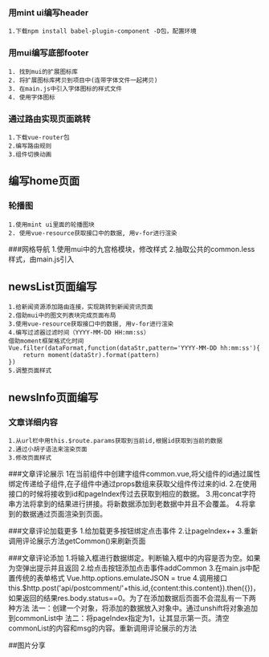 ### 用mint ui编写header
    1.下载npm install babel-plugin-component -D包，配置环境

### 用mui编写底部footer
    1. 找到mui的扩展图标库
    2. 将扩展图标库拷贝到项目中(连带字体文件一起拷贝)
    3. 在main.js中引入字体图标的样式文件
    4. 使用字体图标

### 通过路由实现页面跳转
    1.下载vue-router包
    2.编写路由规则
    3.组件切换动画


## 编写home页面
### 轮播图
    1.使用mint ui里面的轮播图块
    2. 使用vue-resource获取接口中的数据, 用v-for进行渲染
###网格导航
    1.使用mui中的九宫格模块，修改样式
    2.抽取公共的common.less样式，由main.js引入
 
## newsList页面编写
    1.给新闻资源添加路由连接，实现跳转到新闻资讯页面
    2.借助mui中的图文列表块完成页面布局
    3.使用vue-resource获取接口中的数据, 用v-for进行渲染
    4.编写过滤器过滤时间（YYYY-MM-DD HH:mm:ss）
    借助moment框架格式化时间
    Vue.filter(dataFormat,function(dataStr,pattern='YYYY-MM-DD hh:mm:ss'){
        return moment(dataStr).format(pattern)
    })
    5.调整页面样式

## newsInfo页面编写
### 文章详细内容 ###
    1.从url栏中用this.$route.params获取到当前id,根据id获取到当前的数据
    2.通过小胡子语法来渲染页面
    3.修改页面样式
###文章评论展示
    1在当前组件中创建字组件common.vue,将父组件的id通过属性绑定传递给子组件,在子组件中通过props数组来获取父组件传过来的id.
    2.在使用接口的时候将接收到id和pageIndex传过去获取到相应的数据。
    3.用concat字符串方法将拿到的结果进行拼接。将新数据添加到老数据中并且不会覆盖。
    4.将拿到的数据通过页面渲染到页面。

###文章评论加载更多
    1.给加载更多按钮绑定点击事件
    2.让pageIndex++
    3.重新调用评论展示方法getCommon()来刷新页面

###文章评论添加
    1.将输入框进行数据绑定。判断输入框中的内容是否为空。如果为空弹出提示并且返回
    2.给点击按钮添加点击事件addCommon
    3.在main.js中配置传统的表单格式
      Vue.http.options.emulateJSON = true
    4.调用接口
       this.$http.post('api/postcomment/'+this.id,{content:this.content}).then({})，如果返回的结果res.body.status==0。为了在添加数据后页面不会混乱有一下两种方法
            法一：创建一个对象，将添加的数据放入对象中。通过unshift将对象追加到commonList中
            法二：将pageIndex指定为1，让其显示第一页。清空commonList的内容和msg的内容。重新调用评论展示的方法

##图片分享
    
